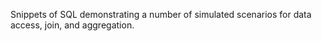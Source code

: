 Snippets of SQL demonstrating a number of simulated scenarios for data access, join, and aggregation.  
